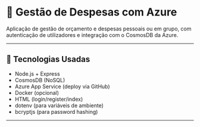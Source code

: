 # 💸 Gestão de Despesas com Azure

Aplicação de gestão de orçamento e despesas pessoais ou em grupo, com autenticação de utilizadores e integração com o CosmosDB da Azure.

---

## 🚀 Tecnologias Usadas

- Node.js + Express
- CosmosDB (NoSQL)
- Azure App Service (deploy via GitHub)
- Docker (opcional)
- HTML (login/register/index)
- dotenv (para variáveis de ambiente)
- bcryptjs (para password hashing)

---
